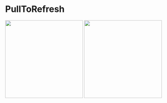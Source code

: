 # PullToRefresh


<img src="https://github.com/user-attachments/assets/2b9202cb-a22c-41e8-8b6f-61c091bdfdc7" width="250">

<img src="https://github.com/user-attachments/assets/1e20545c-dfac-4fb2-a9c4-505042525d47" width="250">
